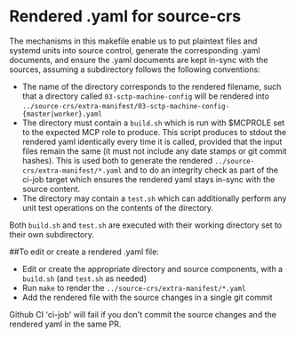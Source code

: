 # Rendered .yaml for source-crs

The mechanisms in this makefile enable us to put plaintext files and systemd
units into source control, generate the corresponding .yaml documents, and
ensure the .yaml documents are kept in-sync with the sources, assuming a
subdirectory follows the following conventions:

- The name of the directory corresponds to the rendered filename, such that a
  directory called `03-sctp-machine-config` will be rendered into
  `../source-crs/extra-manifest/03-sctp-machine-config-{master|worker}.yaml`
- The directory must contain a `build.sh` which is run with $MCPROLE set to the
  expected MCP role to produce.  This script produces to stdout the rendered
  yaml identically every time it is called, provided that the input files
  remain the same (it must not include any date stamps or git commit hashes).
  This is used both to generate the rendered
  `../source-crs/extra-manifest/*.yaml` and to do an integrity check as part of
  the ci-job target which ensures the rendered yaml stays in-sync with the
  source content.
- The directory may contain a `test.sh` which can additionally perform any unit
  test operations on the contents of the directory.

Both `build.sh` and `test.sh` are executed with their working directory set to
their own subdirectory.

##To edit or create a rendered .yaml file:

- Edit or create the appropriate directory and source components, with a
  `build.sh` (and `test.sh` as needed)
- Run `make` to render the `../source-crs/extra-manifest/*.yaml`
- Add the rendered file with the source changes in a single git commit

Github CI 'ci-job' will fail if you don't commit the source changes and the
rendered yaml in the same PR.
